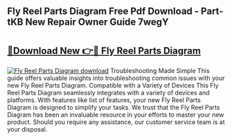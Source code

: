 ## Fly Reel Parts Diagram Free Pdf Download - Part-tKB New Repair Owner Guide 7wegY

# <h2><a href="http://dfsby49.blite.top/?on=Fly+Reel+Parts+Diagram">🔗Download New 👉🔴 Fly Reel Parts Diagram</a></h2>

[![Fly Reel Parts Diagram download](https://i.imgur.com/lujVjoI.png)](http://dfsby49.blite.top/?on=Fly+Reel+Parts+Diagram)
Troubleshooting Made Simple This guide offers valuable insights into troubleshooting common issues with your new Fly Reel Parts Diagram. Compatible with a Variety of Devices This Fly Reel Parts Diagram seamlessly integrates with a variety of devices and platforms. With features like list of features, your new Fly Reel Parts Diagram is designed to simplify your tasks. We trust that the Fly Reel Parts Diagram has been an invaluable resource in your efforts to master your new product. Should you require any assistance, our customer service team is at your disposal.
